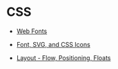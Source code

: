 # CSS

- [Web Fonts](web-fonts/README.md)

- [Font, SVG, and CSS Icons](css-icons/README.md)

- [Layout - Flow, Positioning, Floats](layout-flow-positioning-floats/README.md)

